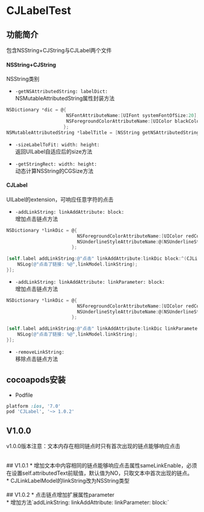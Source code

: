 # CJLabelTest 

## 功能简介
包含NSString+CJString与CJLabel两个文件
#### NSString+CJString
NSString类别
  * `-getNSAttributedString: labelDict:`<br/>
  NSMutableAttributedString属性封装方法

  ```objective-c
  NSDictionary *dic = @{
                        NSFontAttributeName:[UIFont systemFontOfSize:20],/*(字体)*/
                        NSForegroundColorAttributeName:[UIColor blackColor],/*(字体颜色)*/
                       };
  NSMutableAttributedString *labelTitle = [NSString getNSAttributedString:@"this is test string" labelDict:dic];
  ```
  * `-sizeLabelToFit: width: height:`<br/>
  返回UILabel自适应后的size方法

  * `-getStringRect: width: height:`<br/>
  动态计算NSString的CGSize方法

#### CJLabel
UILabel的extension，可响应任意字符的点击
  * `-addLinkString: linkAddAttribute: block:`<br/>
  增加点击链点方法

  ```objective-c
  NSDictionary *linkDic = @{
                            NSForegroundColorAttributeName:[UIColor redColor],
                            NSUnderlineStyleAttributeName:@(NSUnderlineStyleSingle)
                          };
    
  [self.label addLinkString:@"点击" linkAddAttribute:linkDic block:^(CJLinkLabelModel *linkModel) {
      NSLog(@"点击了链接: %@",linkModel.linkString);
  }];
  ```
  * `-addLinkString: linkAddAttribute: linkParameter: block:`<br/>
  增加点击链点方法

  ```objective-c
  NSDictionary *linkDic = @{
                            NSForegroundColorAttributeName:[UIColor redColor],
                            NSUnderlineStyleAttributeName:@(NSUnderlineStyleSingle)
                          };
    
  [self.label addLinkString:@"点击" linkAddAttribute:linkDic linkParameter:@{@"id":@"1",@"type":@"text"} block:^(CJLinkLabelModel *linkModel) {
      NSLog(@"点击了链接: %@",linkModel.linkString);
  }];
  ```
  * `-removeLinkString:`<br/>
  移除点击链点方法

## cocoapods安装
* Podfile<br/>
```ruby
platform :ios, '7.0'
pod 'CJLabel', '~> 1.0.2'
```

## V1.0.0
v1.0.0版本注意：文本内存在相同链点时只有首次出现的链点能够响应点击

<br/>
## V1.0.1
*  增加文本中内容相同的链点能够响应点击属性sameLinkEnable，必须在设置self.attributedText前赋值，默认值为NO，只取文本中首次出现的链点。<br/>
*  CJLinkLabelModel的linkString改为NSString类型<br/>

<br/>
## V1.0.2
* 点击链点增加扩展属性parameter<br/>
* 增加方法`addLinkString: linkAddAttribute: linkParameter: block:`
